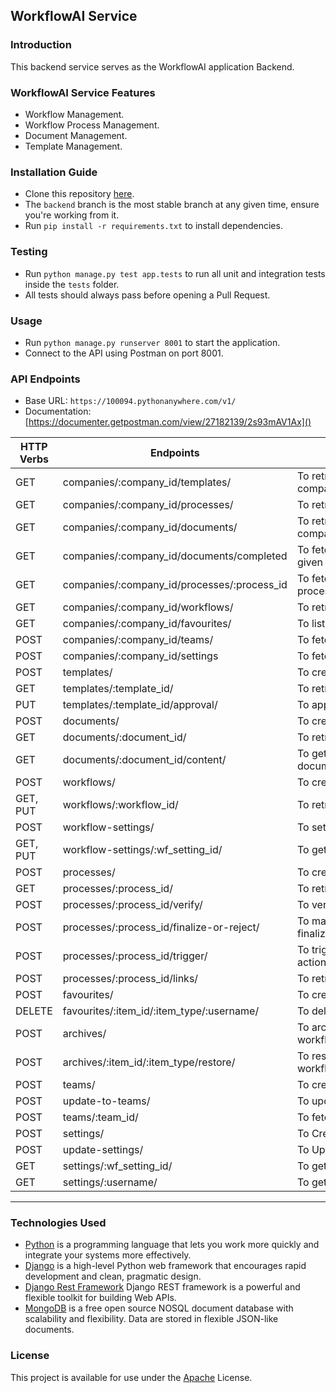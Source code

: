 ## WorkflowAI Service

### Introduction

This backend service serves as the WorkflowAI application Backend.

### WorkflowAI Service Features

- Workflow Management.
- Workflow Process Management.
- Document Management.
- Template Management.

### Installation Guide

- Clone this repository [here](https://github.com/LL04-Finance-Dowell/100018-dowellWorkflowAi-testing.git).
- The `backend` branch is the most stable branch at any given time, ensure you're working from it.
- Run `pip install -r requirements.txt` to install dependencies.

### Testing

- Run `python manage.py test app.tests` to run all unit and integration tests inside the `tests` folder.
- All tests should always pass before opening a Pull Request.

### Usage

- Run `python manage.py runserver 8001` to start the application.
- Connect to the API using Postman on port 8001.

### API Endpoints

- Base URL: `https://100094.pythonanywhere.com/v1/`
- Documentation: [https://documenter.getpostman.com/view/27182139/2s93mAV1Ax]()

| HTTP Verbs | Endpoints                                   | Action                                           |
| ---------- | ------------------------------------------- | ------------------------------------------------ |
| GET        | companies/:company_id/templates/            | To retrieve templates of given company.          |
| GET        | companies/:company_id/processes/            | To retrieve processes in a company               |
| GET        | companies/:company_id/documents/            | To retrieve documents of a given company.        |
| GET        | companies/:company_id/documents/completed   | To fetch completed documents of a given company. |
| GET        | companies/:company_id/processes/:process_id | To fetch documents of a company by process_id.   |
| GET        | companies/:company_id/workflows/            | To retrieve workflows in a company               |
| GET        | companies/:company_id/favourites/           | To list favourites                               |
| POST       | companies/:company_id/teams/                | To fetch all workflow teams                      |
| POST       | companies/:company_id/settings              | To fetch all workflow AI SETTING Lists           |
| POST       | templates/                                  | To create a new template.                        |
| GET        | templates/:template_id/                     | To retrieve a single template.                   |
| PUT        | templates/:template_id/approval/            | To approve a single template.                    |
| POST       | documents/                                  | To create a new document.                        |
| GET        | documents/:document_id/                     | To retrieve a single document.                   |
| GET        | documents/:document_id/content/             | To get the content map of a single document      |
| POST       | workflows/                                  | To create a new workflow                         |
| GET, PUT   | workflows/:workflow_id/                     | To retrieve /update a single workflow            |
| POST       | workflow-settings/                          | To set wf ai settings                            |
| GET, PUT   | workflow-settings/:wf_setting_id/           | To get / update a single wf ai settings          |
| POST       | processes/                                  | To create a new process                          |
| GET        | processes/:process_id/                      | To retrieve a single process                     |
| POST       | processes/:process_id/verify/               | To verify a process to get access.               |
| POST       | processes/:process_id/finalize-or-reject/   | To mark a documents as finalized/rejected        |
| POST       | processes/:process_id/trigger/              | To trigger process according to given action     |
| POST       | processes/:process_id/links/                | To retrieve verification link for a user         |
| POST       | favourites/                                 | To create favourites                             |
| DELETE     | favourites/:item_id/:item_type/:username/   | To delete favourites                             |
| POST       | archives/                                   | To archive a workflow/document/template/process/ |
| POST       | archives/:item_id/:item_type/restore/       | To restore a workflow/document/template/process/ |
| POST       | teams/                                      | To create workflow teams                         |
| POST       | update-to-teams/                            | To update workflow teams                         |
| POST       | teams/:team_id/                             | To fetch data of workflow teams                  |
| POST       | settings/                                   | To Create New Workflow AI Setting                |
| POST       | update-settings/                            | To Update Existing Workflow AI Setting           |
| GET        | settings/:wf_setting_id/                    | To get a single wf ai settings                   |
| GET        | settings/:username/                         | To get reminders if there is any                 |

---


### Technologies Used

- [Python](https://nodejs.org/) is a programming language that lets you work more quickly and integrate your systems
  more effectively.
- [Django](https://www.djangoproject.com/) is a high-level Python web framework that encourages rapid development and
  clean, pragmatic design.
- [Django Rest Framework](https://www.django-rest-framework.org/) Django REST framework is a powerful and flexible
  toolkit for building Web APIs.
- [MongoDB](https://www.mongodb.com/) is a free open source NOSQL document database with scalability and flexibility.
  Data are stored in flexible JSON-like documents.

### License

This project is available for use under
the [Apache](https://github.com/LL04-Finance-Dowell/100018-dowellWorkflowAi-testing/blob/main/LICENSE) License.

